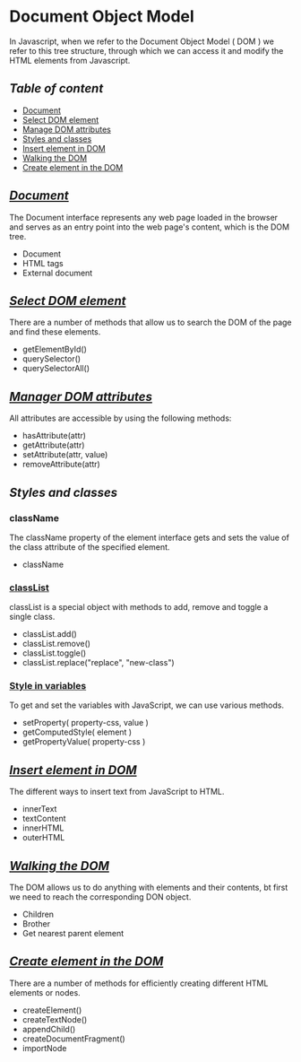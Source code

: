 # Document Object Model

In Javascript, when we refer to the Document Object Model ( DOM ) we refer to this tree structure, through which we can access it and modify the HTML elements from Javascript.

## _Table of content_

- [Document](#document)
- [Select DOM element](#select-dom-element)
- [Manage DOM attributes](#manager-dom-attributes)
- [Styles and classes](#styles-and-classes)
- [Insert element in DOM](#insert-element-in-dom)
- [Walking the DOM](#walking-the-dom)
- [Create element in the DOM](#create-element-in-the-dom)

## _[Document](/dom/code/document.js)_

The Document interface represents any web page loaded in the browser and serves as an entry point into the web page's content, which is the DOM tree.

- Document
- HTML tags
- External document

## _[Select DOM element](/dom/code/select-dom-element.js)_

There are a number of methods that allow us to search the DOM of the page and find these elements.

- getElementById()
- querySelector()
- querySelectorAll()

## _[Manager DOM attributes](/dom/code/manage-dom-attribute.js)_

All attributes are accessible by using the following methods:

- hasAttribute(attr)
- getAttribute(attr)
- setAttribute(attr, value)
- removeAttribute(attr)

## _Styles and classes_

### className

The className property of the element interface gets and sets the value of the class attribute of the specified element.

- className

### [classList](/dom/code/styles-and-classes/class-list.js)

classList is a special object with methods to add, remove and toggle a single class.

- classList.add()
- classList.remove()
- classList.toggle()
- classList.replace("replace", "new-class")

### [Style in variables](/dom/code/styles-and-classes/style-in-variables.js)

To get and set the variables with JavaScript, we can use various methods.

- setProperty( property-css, value )
- getComputedStyle( element )
- getPropertyValue( property-css )

## _[Insert element in DOM](/dom/code/insert-element-in-dom.js)_

The different ways to insert text from JavaScript to HTML.

- innerText
- textContent
- innerHTML
- outerHTML

## _[Walking the DOM](/dom/code/walking-the-dom.js)_

The DOM allows us to do anything with elements and their contents, bt first we need to reach the corresponding DON object.

- Children
- Brother
- Get nearest parent element

## _[Create element in the DOM](/dom/code/create-element-in-the-dom.js)_

There are a number of methods for efficiently creating different HTML elements or nodes.

- createElement()
- createTextNode()
- appendChild()
- createDocumentFragment()
- importNode
